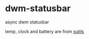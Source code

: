 # dwm-statusbar
async dwm statusbar

temp, clock and battery are from [sutils](https://github.com/baskerville/sutils/)
